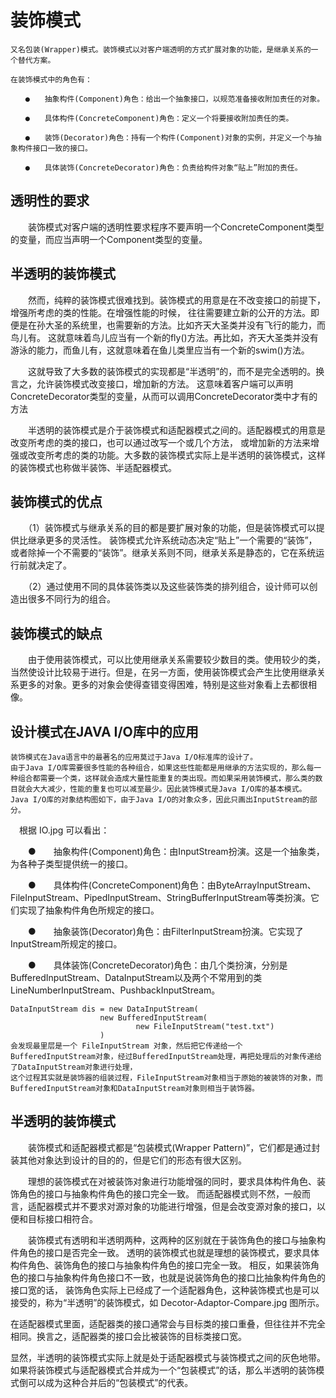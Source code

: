 # 装饰模式
    又名包装(Wrapper)模式。装饰模式以对客户端透明的方式扩展对象的功能，是继承关系的一个替代方案。
    
    在装饰模式中的角色有：
    
    　　●　　抽象构件(Component)角色：给出一个抽象接口，以规范准备接收附加责任的对象。
    
    　　●　　具体构件(ConcreteComponent)角色：定义一个将要接收附加责任的类。
    
    　　●　　装饰(Decorator)角色：持有一个构件(Component)对象的实例，并定义一个与抽象构件接口一致的接口。
    
    　　●　　具体装饰(ConcreteDecorator)角色：负责给构件对象“贴上”附加的责任。

## 透明性的要求
　　装饰模式对客户端的透明性要求程序不要声明一个ConcreteComponent类型的变量，而应当声明一个Component类型的变量。

## 半透明的装饰模式
　　然而，纯粹的装饰模式很难找到。装饰模式的用意是在不改变接口的前提下，增强所考虑的类的性能。在增强性能的时候，
    往往需要建立新的公开的方法。即便是在孙大圣的系统里，也需要新的方法。比如齐天大圣类并没有飞行的能力，而鸟儿有。
    这就意味着鸟儿应当有一个新的fly()方法。再比如，齐天大圣类并没有游泳的能力，而鱼儿有，这就意味着在鱼儿类里应当有一个新的swim()方法。

　　这就导致了大多数的装饰模式的实现都是“半透明”的，而不是完全透明的。换言之，允许装饰模式改变接口，增加新的方法。
    这意味着客户端可以声明ConcreteDecorator类型的变量，从而可以调用ConcreteDecorator类中才有的方法
    
　　半透明的装饰模式是介于装饰模式和适配器模式之间的。适配器模式的用意是改变所考虑的类的接口，也可以通过改写一个或几个方法，
    或增加新的方法来增强或改变所考虑的类的功能。大多数的装饰模式实际上是半透明的装饰模式，这样的装饰模式也称做半装饰、半适配器模式。

## 装饰模式的优点
　　（1）装饰模式与继承关系的目的都是要扩展对象的功能，但是装饰模式可以提供比继承更多的灵活性。
         装饰模式允许系统动态决定“贴上”一个需要的“装饰”，或者除掉一个不需要的“装饰”。继承关系则不同，继承关系是静态的，它在系统运行前就决定了。

　　（2）通过使用不同的具体装饰类以及这些装饰类的排列组合，设计师可以创造出很多不同行为的组合。

## 装饰模式的缺点
　　由于使用装饰模式，可以比使用继承关系需要较少数目的类。使用较少的类，当然使设计比较易于进行。但是，在另一方面，使用装饰模式会产生比使用继承关系更多的对象。更多的对象会使得查错变得困难，特别是这些对象看上去都很相像。

## 设计模式在JAVA I/O库中的应用
    装饰模式在Java语言中的最著名的应用莫过于Java I/O标准库的设计了。
    由于Java I/O库需要很多性能的各种组合，如果这些性能都是用继承的方法实现的，那么每一种组合都需要一个类，这样就会造成大量性能重复的类出现。而如果采用装饰模式，那么类的数目就会大大减少，性能的重复也可以减至最少。因此装饰模式是Java I/O库的基本模式。
    Java I/O库的对象结构图如下，由于Java I/O的对象众多，因此只画出InputStream的部分。
    
　根据 IO.jpg 可以看出：

　　●　　抽象构件(Component)角色：由InputStream扮演。这是一个抽象类，为各种子类型提供统一的接口。

　　●　　具体构件(ConcreteComponent)角色：由ByteArrayInputStream、FileInputStream、PipedInputStream、StringBufferInputStream等类扮演。它们实现了抽象构件角色所规定的接口。

　　●　　抽象装饰(Decorator)角色：由FilterInputStream扮演。它实现了InputStream所规定的接口。

　　●　　具体装饰(ConcreteDecorator)角色：由几个类扮演，分别是BufferedInputStream、DataInputStream以及两个不常用到的类LineNumberInputStream、PushbackInputStream。

    DataInputStream dis = new DataInputStream(
                        new BufferedInputStream(
                                new FileInputStream("test.txt")
                        )
    会发现最里层是一个 FileInputStream 对象，然后把它传递给一个BufferedInputStream对象，经过BufferedInputStream处理，再把处理后的对象传递给了DataInputStream对象进行处理，
    这个过程其实就是装饰器的组装过程，FileInputStream对象相当于原始的被装饰的对象，而BufferedInputStream对象和DataInputStream对象则相当于装饰器。
                        
## 半透明的装饰模式
　　装饰模式和适配器模式都是“包装模式(Wrapper Pattern)”，它们都是通过封装其他对象达到设计的目的的，但是它们的形态有很大区别。

　　理想的装饰模式在对被装饰对象进行功能增强的同时，要求具体构件角色、装饰角色的接口与抽象构件角色的接口完全一致。
    而适配器模式则不然，一般而言，适配器模式并不要求对源对象的功能进行增强，但是会改变源对象的接口，以便和目标接口相符合。

　　装饰模式有透明和半透明两种，这两种的区别就在于装饰角色的接口与抽象构件角色的接口是否完全一致。
    透明的装饰模式也就是理想的装饰模式，要求具体构件角色、装饰角色的接口与抽象构件角色的接口完全一致。
    相反，如果装饰角色的接口与抽象构件角色接口不一致，也就是说装饰角色的接口比抽象构件角色的接口宽的话，
    装饰角色实际上已经成了一个适配器角色，这种装饰模式也是可以接受的，称为“半透明”的装饰模式，如 Decotor-Adaptor-Compare.jpg 图所示。
    
   在适配器模式里面，适配器类的接口通常会与目标类的接口重叠，但往往并不完全相同。换言之，适配器类的接口会比被装饰的目标类接口宽。
    
   显然，半透明的装饰模式实际上就是处于适配器模式与装饰模式之间的灰色地带。如果将装饰模式与适配器模式合并成为一个“包装模式”的话，那么半透明的装饰模式倒可以成为这种合并后的“包装模式”的代表。